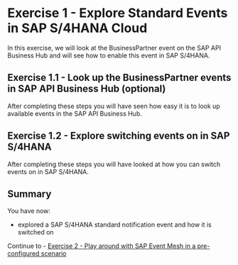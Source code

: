 # Exercise 1 - Explore Standard Events in SAP S/4HANA Cloud

In this exercise, we will look at the BusinessPartner event on the SAP API Business Hub and will see how to enable this event in SAP S/4HANA. 

## Exercise 1.1 - Look up the BusinessPartner events in SAP API Business Hub (optional)

After completing these steps you will have seen how easy it is to look up available events in the SAP API Business Hub.

## Exercise 1.2 - Explore switching events on in SAP S/4HANA

After completing these steps you will have looked at how you can switch events on in SAP S/4HANA.

## Summary

You have now:

- explored a SAP S/4HANA standard notification event and how it is switched on

Continue to - [Exercise 2 - Play around with SAP Event Mesh in a pre-configured scenario](../ex2/README.md)

